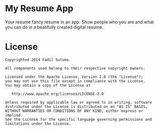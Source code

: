 # My Resume App

Your resume fancy resume in an app.
Show people who you are and what you can do in a beatifully created digital resume.

# License

    Copyrighted 2014 Fadil Sutomo.

    All components used belong to their respective copyright owners.

    Licensed under the Apache License, Version 2.0 (the "License");
    you may not use this file except in compliance with the License.
    You may obtain a copy of the License at

       http://www.apache.org/licenses/LICENSE-2.0

    Unless required by applicable law or agreed to in writing, software
    distributed under the License is distributed on an "AS IS" BASIS,
    WITHOUT WARRANTIES OR CONDITIONS OF ANY KIND, either express or implied.
    See the License for the specific language governing permissions and
    limitations under the License.
